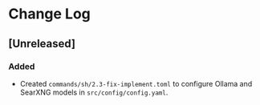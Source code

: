 # Change Log

## [Unreleased]

### Added
- Created `commands/sh/2.3-fix-implement.toml` to configure Ollama and SearXNG models in `src/config/config.yaml`.
